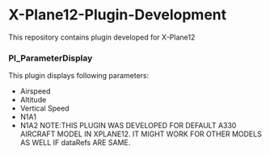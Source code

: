# X-Plane12-Plugin-Development
This repository contains plugin developed for X-Plane12

### PI_ParameterDisplay
This plugin displays following parameters:
- Airspeed
- Altitude
- Vertical Speed
- N1A1
- N1A2
NOTE:THIS PLUGIN WAS DEVELOPED FOR DEFAULT A330 AIRCRAFT MODEL IN XPLANE12. IT MIGHT WORK FOR OTHER MODELS AS WELL IF dataRefs ARE SAME.
